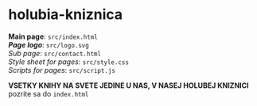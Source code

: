 # holubia-kniznica  
**Main page**: `src/index.html`  
*__Page logo__*: `src/logo.svg`  
*Sub page*: `src/contact.html`  
*Style sheet for pages*: `src/style.css`  
*Scripts for pages*: `src/script.js`  

**VSETKY KNIHY NA SVETE JEDINE U NAS, V NASEJ HOLUBEJ KNIZNICI**  
pozrite sa do `index.html`  